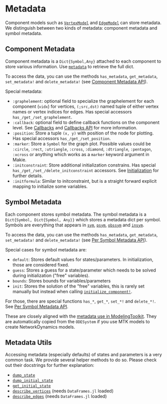 # Metadata
Component models such as [`VertexModel`](@ref) and [`EdgeModel`](@ref) can store metadata. We distinguish between two kinds of metadata: component metadata and symbol metadata.

## Component Metadata
Component metadata is a `Dict{Symbol,Any}` attached to each component to store various information. Use [`metadata`](@ref) to retrieve the full dict.

To access the data, you can use the methods `has_metadata`, `get_metadata`, `set_metadata!` and `delete_metadata!` (see [Component Metadata API](@ref)).

Special metadata: 

- `:graphelement`: optional field to specialize the graphelement for each
  component (`vidx`) for vertices, `(;src,dst)` named tuple of either vertex
  names or vertex indices for edges. Has special accessors `has_/get_/set_graphelement`.
- `:callback`: optional field to define callback functions on the component level. See [Callbacks](@ref) and [Callbacks API](@ref) for more information.
- `:position`: Store a tuple `(x, y)` with position of the node for plotting. Has special accessors `has_/get_/set_position`.
- `:marker`: Store a `Symbol` for the graph plot. Possible values could be `:circle`, `:rect`, `:utriangle`, `:cross`, `:diamond`, `:dtriangle`, `:pentagon`, `:xcross` or anything which works as a `marker` keyword argument in Makie.
- `:initconstraint`: Store additional initialization constrains. Has special `has_/get_/set_/delete_initconstraint` accessors. See [Initialization](@ref) for further
details.
- `:initformula`: Similar to initconstraint, but is a straight forward explicit mapping to initialize some variables.


## Symbol Metadata
Each component stores symbol metadata. The symbol metadata is a `Dict{Symbol, Dict{Symbol, Any}}` which stores a metadata dict per symbol. Symbols are everything that appears in [`sym`](@ref), [`psym`](@ref), [`obssym`](@ref) and [`insym`](@ref).

To access the data, you can use the methods `has_metadata`, `get_metadata`, `set_metadata!` and `delete_metadata!` (see [Per Symbol Metadata API](@ref)).

Special cases for symbol metadata are:

- `default`: Stores default values for states/parameters. In initialization, those are considered fixed.
- `guess`: Stores a guess for a state/parameter which needs to be solved during initialization ("free" variables).
- `bounds`: Stores bounds for variables/parameters
- `init`: Stores the solution of the "free" variables, this is rarely set manually but instead when calling [`initialize_component!`](@ref).

For those, there are special functions `has_*`, `get_*`, `set_*!` and `delete_*!`. See [Per Symbol Metadata API](@ref).


These are closely aligned with the [metadata use in ModelingToolkit](https://docs.sciml.ai/ModelingToolkit/stable/API/variables/). They are automatically copied from the `ODESystem` if you use MTK models to create NetworkDynamics models.

## Metadata Utils
Accessing metadata (especially defaults) of states and parameters is a very
common task. We provide several helper methods to do so. Please check out their docstrings for further explanation:

- [`dump_state`](@ref)
- [`dump_initial_state`](@ref)
- [`get_initial_state`](@ref)
- [`describe_vertices`](@ref) (needs `DataFrames.jl` loaded)
- [`describe_edges`](@ref) (needs `DataFrames.jl` loaded)
